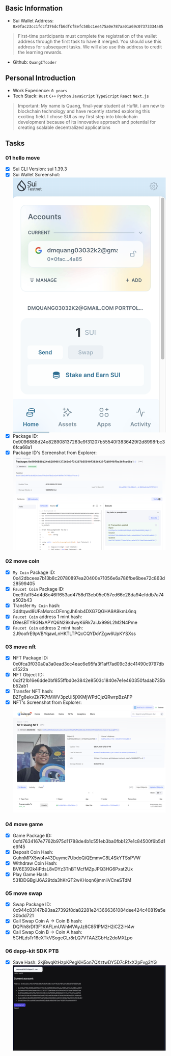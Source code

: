 ## Basic Information
- Sui Wallet Address: `0x0fac23cc1fdcf376dcfb6dfcf8efc58bc1ee475a0e787aa01a69c07373334a85`
> First-time participants must complete the registration of the wallet address through the first task to have it merged. You should use this address for subsequent tasks. We will also use this address to credit the learning rewards.
- Github: `QuangITcoder`

## Personal Introduction
- Work Experience: `0 years`
- Tech Stack: `Rust` `C++` `Python` `JavaScript` `TypeScript` `React` `Next.js` 
> Important: My name is Quang, final-year student at Huflit. I am new to blockchain technology and have recently started exploring this exciting field. I chose SUI as my first step into blockchain development because of its innovative approach and potential for creating scalable decentralized applications

## Tasks

### 01 hello move
- [x] Sui CLI Version: sui 1.39.3
- [x] Sui Wallet Screenshot: ![local](./images/quang_wallet.png)
- [x] Package ID: 0x9096888d24e828908137263e9f31207b55540f3836429f2d8998fbc36fca68a1
- [x] Package ID's Screenshot from Explorer: ![local](./images/packageid_task1.png)

### 02 move coin    
- [x] `My Coin` Package ID: 0x42dbceea7b13b8c20780897ea20400e71056e6a786fbe6bee72c863d28599405
- [x] `Faucet Coin` Package ID: 0xe97aff54d4d8c46ff653ad4758d13eb05e057ed66c28da94efddb7a74a502b43  
- [x] Transfer `My Coin` hash: 3d4tqwd8UFaMxrccDFnngJh6nb4DXG7QGHA9A9kmL6nq
- [x] `Faucet Coin` address 1 mint hash: D9esBTYRGNxAPYQ6N29k4wyK6Rk7aiJx999L2M2N4Pme
- [x] `Faucet Coin` address 2 mint hash: 2J9oofrE9pVBYqawLnHKTLTPQcCQYDoYZgw6UpKYSXss

### 03 move nft
- [x] NFT Package ID: 0x0fca3f030a0a3a0ead3cc4eac6e95fa3f1aff7ad09c3dc41490c9797dbd1522a
- [x] NFT Object ID: 0x2f21b16e6dde0bf855ffbd0e3842e8503c1840e7e1e460350fadab735bb52ab1
- [x] Transfer NFT hash: BZFg8ekvZk7R7tMWV3pzUi5jXKMjWPdCjzQRwrpBzAFP
- [x] NFT's Screenshot from Explorer: ![local](./images/nft.png)

### 04 move game
- [x] Game Package ID: 0xfd7634167e7762b975d11788de4b1c551eb3ba0fbb127e1c84500f6b5d1e6f45
- [x] Deposit Coin Hash: GuhnMPX5wt4v43Duymc7UbdoQiQEmmvC8L4SkYTSsPVW
- [x] Withdraw Coin Hash: BV6E392k4iPdsL8vDYz3TnBTMcfMZpJPQ3HG6Pxat2Ux
- [x] Play Game Hash: 531DDGBgiJ6A29tda3hKrGT2wKHoqn6jmmiiVCneSTdM

### 05 move swap
- [x] Swap Package ID: 0x944c83147b93aa27392f8da82281e243666361084dee424c40819a5e30bdd721
- [x] Call Swap Coin A -> Coin B hash: DQPih8rDf3F1KAFLmUWnMVAyJz8C851PM2H2iCZ2iH4w
- [x] Call Swap Coin B -> Coin A hash: 5GHLdsTr16cXTkVSogeGLr8rLQ7VTAAZGbHz2doMXLpo

### 06 dapp-kit SDK PTB
- [x] Save Hash: 2kjBwqKtHzpKPegKH5on7QXztwDY5D7cRfxX2pFvg3YG ![local](./images/web.png) 

